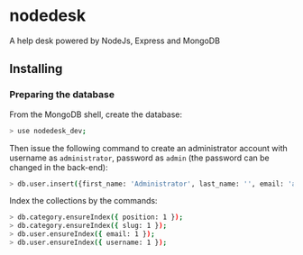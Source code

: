 nodedesk
========

A help desk powered by NodeJs, Express and MongoDB

## Installing

### Preparing the database

From the MongoDB shell, create the database:

```bash
> use nodedesk_dev;
```

Then issue the following command to create an administrator account with username as ```administrator```, password as ```admin``` (the password can be changed in the back-end):

```bash
> db.user.insert({first_name: 'Administrator', last_name: '', email: 'admin@domain.com', hashed_password: '41d4736be7061d0dd826085dd5c5c773c4703e8a', salt: '1000412025288', username: 'administrator', role: 'root', locked: false });
```

Index the collections by the commands:

```bash
> db.category.ensureIndex({ position: 1 });
> db.category.ensureIndex({ slug: 1 });
> db.user.ensureIndex({ email: 1 });
> db.user.ensureIndex({ username: 1 });
```
